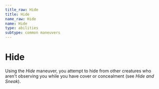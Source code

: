 ```yaml
---
title_raw: Hide
title: Hide
name_raw: Hide
name: Hide
type: abilities
subtype: common maneuvers
---
```


# Hide

Using the *Hide* maneuver, you attempt to hide from other creatures who aren't observing you while you have cover or concealment (see *Hide and Sneak*).
